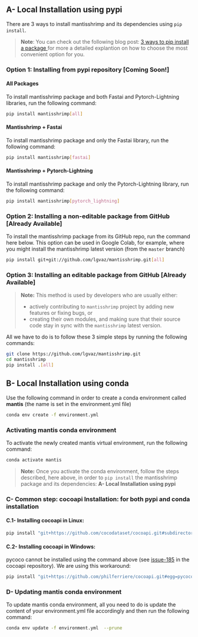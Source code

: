 ## A- Local Installation using pypi

There are 3 ways to install mantisshrimp and its dependencies using `pip install`. 

> **Note**: You can check out the following blog post: [3 ways to pip install a package ](https://ai-fast-track.github.io/blog/python/2020/03/17/how-to-pip-install-package.html) for more a detailed explantion on how to choose the most convenient option 
for you. 


### Option 1: Installing from pypi repository **[Coming Soon!]**
 
#### All Packages
To install mantisshrimp package and both Fastai and Pytorch-Lightning libraries, run the following command:

```bash
pip install mantisshrimp[all]
```

#### Mantisshrimp + Fastai
To install mantisshrimp package and only the Fastai library, run the following command:

```bash
pip install mantisshrimp[fastai]
```

#### Mantisshrimp + Pytorch-Lightning
To install mantisshrimp package and only the Pytorch-Lightning library, run the following command:

```bash
pip install mantisshrimp[pytorch_lightning]
```

### Option 2: Installing a non-editable package from GitHub **[Already Available]**

To install the mantisshrimp package from its GitHub repo, run the command here below. This option can be used in Google Colab,
for example, where you might install the mantisshrimp latest version (from the `master` branch)

```bash
pip install git+git://github.com/lgvaz/mantisshrimp.git[all]
```

### Option 3: Installing an editable package from GitHub **[Already Available]**
> **Note:** This method is used by developers who are usually either:
>
> - actively contributing to `mantisshrimp` project by adding new features or fixing bugs, or 
> - creating their own modules, and making sure that their source code stay in sync with the `mantisshrimp` latest version.

All we have to do is to follow these 3 simple steps by running the following commands:

```bash
git clone https://github.com/lgvaz/mantisshrimp.git
cd mantisshrimp
pip install .[all]
```


## B- Local Installation using conda

Use the following command in order to create a conda environment called
**mantis** (the name is set in the environment.yml file)

```bash
conda env create -f environment.yml
```

### Activating mantis conda environment

To activate the newly created mantis virtual environment, run the
following command:

```bash
conda activate mantis
```

> **Note:**
> Once you activate the conda environment, follow the steps described, here above, in order to `pip install` 
> the mantisshrimp package and its dependencies: **A- Local Installation using pypi** 




### C- Common step: cocoapi Installation: for both pypi and conda installation

#### C.1- Installing **cocoapi** in Linux:

```bash
pip install "git+https://github.com/cocodataset/cocoapi.git#subdirectory=PythonAPI"
```

#### C.2- Installing **cocoapi** in Windows:

pycoco cannot be installed using the command above (see
[issue-185](https://github.com/cocodataset/cocoapi/issues/185) in the
cocoapi repository). We are using this workaround:

```bash
pip install "git+https://github.com/philferriere/cocoapi.git#egg=pycocotools&subdirectory=PythonAPI"
```

### D- Updating mantis conda environment

To update mantis conda environment, all you need to do is update the
content of your environment.yml file accordingly and then run the
following command:

```bash
conda env update -f environment.yml  --prune
```

